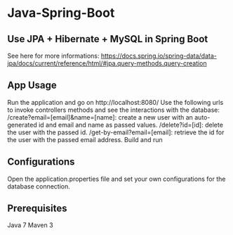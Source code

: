 # Java-Spring-Boot

Use JPA + Hibernate + MySQL in Spring Boot
--------------------------------------------

See here for more informations: https://docs.spring.io/spring-data/data-jpa/docs/current/reference/html/#jpa.query-methods.query-creation

App Usage
---------

Run the application and go on http://localhost:8080/
Use the following urls to invoke controllers methods and see the interactions with the database:
    /create?email=[email]&name=[name]: create a new user with an auto-generated id and email and name as passed values.
    /delete?id=[id]: delete the user with the passed id.
    /get-by-email?email=[email]: retrieve the id for the user with the passed email address.
Build and run

Configurations
--------------

Open the application.properties file and set your own configurations for the database connection.

Prerequisites
--------------

Java 7
Maven 3
